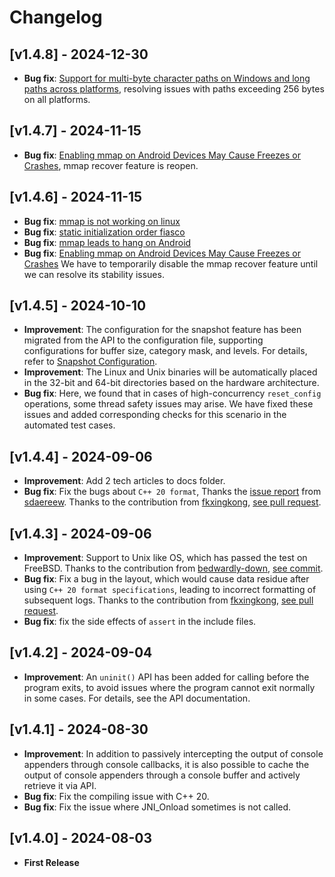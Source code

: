 # Changelog
## [v1.4.8] - 2024-12-30
- **Bug fix**: [Support for multi-byte character paths on Windows and long paths across platforms](https://github.com/Tencent/BqLog/issues/37), resolving issues with paths exceeding 256 bytes on all platforms.

## [v1.4.7] - 2024-11-15
- **Bug fix**: [Enabling mmap on Android Devices May Cause Freezes or Crashes](https://github.com/Tencent/BqLog/issues/34), mmap recover feature is reopen.

## [v1.4.6] - 2024-11-15
- **Bug fix**: [mmap is not working on linux](https://github.com/Tencent/BqLog/issues/25)
- **Bug fix**: [static initialization order fiasco](https://github.com/Tencent/BqLog/issues/26)
- **Bug fix**: [mmap leads to hang on Android](https://github.com/Tencent/BqLog/issues/32)
- **Bug fix**: [Enabling mmap on Android Devices May Cause Freezes or Crashes](https://github.com/Tencent/BqLog/issues/34)
We have to temporarily disable the mmap recover feature until we can resolve its stability issues.

## [v1.4.5] - 2024-10-10
- **Improvement**: The configuration for the snapshot feature has been migrated from the API to the configuration file, supporting configurations for buffer size, category mask, and levels. For details, refer to [Snapshot Configuration](./README.md#snapshot).
- **Improvement**: The Linux and Unix binaries will be automatically placed in the 32-bit and 64-bit directories based on the hardware architecture.
- **Bug fix**: Here, we found that in cases of high-concurrency `reset_config` operations, some thread safety issues may arise. We have fixed these issues and added corresponding checks for this scenario in the automated test cases.

## [v1.4.4] - 2024-09-06
- **Improvement**: Add 2 tech articles to docs folder.
- **Bug fix**: Fix the bugs about `C++ 20 format`, Thanks the [issue report](https://github.com/Tencent/BqLog/issues/13) from [sdaereew](https://github.com/sdaereew).  Thanks to the contribution from [fkxingkong](https://github.com/fkxingkong), [see pull request](https://github.com/Tencent/BqLog/pull/17).

## [v1.4.3] - 2024-09-06
- **Improvement**: Support to Unix like OS, which has passed the test on FreeBSD. Thanks to the contribution from [bedwardly-down](https://github.com/bedwardly-down), [see commit](https://github.com/Tencent/BqLog/commit/77cfbc68fc38cceeb25ef75b6ccce3798e9c12e1).
- **Bug fix**: Fix a bug in the layout, which would cause data residue after using `C++ 20 format specifications`, leading to incorrect formatting of subsequent logs.  Thanks to the contribution from [fkxingkong](https://github.com/fkxingkong), [see pull request](https://github.com/Tencent/BqLog/pull/11).
- **Bug fix**: fix the side effects of `assert` in the include files.

## [v1.4.2] - 2024-09-04
- **Improvement**: An `uninit()` API has been added for calling before the program exits, to avoid issues where the program cannot exit normally in some cases. For details, see the API documentation.

## [v1.4.1] - 2024-08-30
- **Improvement**: In addition to passively intercepting the output of console appenders through console callbacks, it is also possible to cache the output of console appenders through a console buffer and actively retrieve it via API.
- **Bug fix**: Fix the compiling issue with C++ 20.
- **Bug fix**: Fix the issue where JNI_Onload sometimes is not called.

## [v1.4.0] - 2024-08-03
- **First Release**